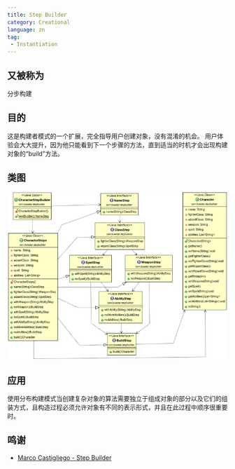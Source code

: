 ```yaml
---
title: Step Builder
category: Creational
language: zn
tag:
 - Instantiation
---
```


## 又被称为
分步构建

## 目的
这是构建者模式的一个扩展，完全指导用户创建对象，没有混淆的机会。
用户体验会大大提升，因为他只能看到下一个步骤的方法，直到适当的时机才会出现构建对象的“build”方法。

## 类图
![alt text](./etc/step-builder.png "Step Builder")

## 应用
使用分布构建模式当创建复杂对象的算法需要独立于组成对象的部分以及它们的组装方式，且构造过程必须允许对象有不同的表示形式，并且在此过程中顺序很重要时。

## 鸣谢

* [Marco Castigliego - Step Builder](http://rdafbn.blogspot.co.uk/2012/07/step-builder-pattern_28.html)

